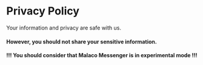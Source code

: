 # Privacy Policy

Your information and privacy are safe with us.

#### However, you should not share your sensitive information.
#### <span class="text-yellow-500">!!! You should consider that Malaco Messenger is in experimental mode !!!</span>
